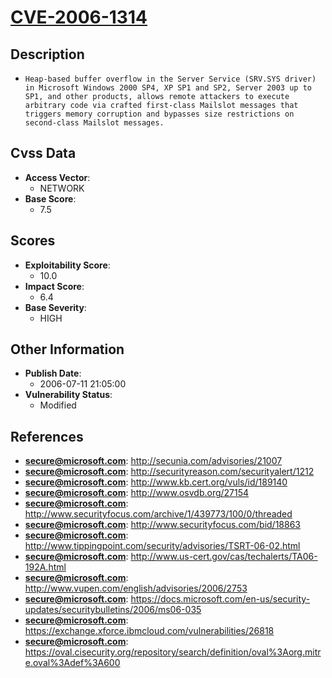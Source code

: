
# [CVE-2006-1314](http://secunia.com/advisories/21007)

## Description

- `Heap-based buffer overflow in the Server Service (SRV.SYS driver) in Microsoft Windows 2000 SP4, XP SP1 and SP2, Server 2003 up to SP1, and other products, allows remote attackers to execute arbitrary code via crafted first-class Mailslot messages that triggers memory corruption and bypasses size restrictions on second-class Mailslot messages.`

## Cvss Data

- **Access Vector**:
  - NETWORK
- **Base Score**:
  - 7.5

## Scores

- **Exploitability Score**:
  - 10.0
- **Impact Score**:
  - 6.4
- **Base Severity**:
  - HIGH

## Other Information

- **Publish Date**:
  - 2006-07-11 21:05:00
- **Vulnerability Status**:
  - Modified

## References

- **secure@microsoft.com**: http://secunia.com/advisories/21007
- **secure@microsoft.com**: http://securityreason.com/securityalert/1212
- **secure@microsoft.com**: http://www.kb.cert.org/vuls/id/189140
- **secure@microsoft.com**: http://www.osvdb.org/27154
- **secure@microsoft.com**: http://www.securityfocus.com/archive/1/439773/100/0/threaded
- **secure@microsoft.com**: http://www.securityfocus.com/bid/18863
- **secure@microsoft.com**: http://www.tippingpoint.com/security/advisories/TSRT-06-02.html
- **secure@microsoft.com**: http://www.us-cert.gov/cas/techalerts/TA06-192A.html
- **secure@microsoft.com**: http://www.vupen.com/english/advisories/2006/2753
- **secure@microsoft.com**: https://docs.microsoft.com/en-us/security-updates/securitybulletins/2006/ms06-035
- **secure@microsoft.com**: https://exchange.xforce.ibmcloud.com/vulnerabilities/26818
- **secure@microsoft.com**: https://oval.cisecurity.org/repository/search/definition/oval%3Aorg.mitre.oval%3Adef%3A600
